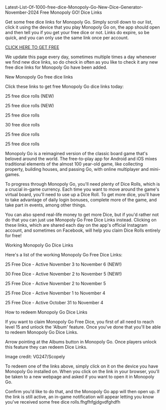 Latest-List-Of-1000-free-dice-Monopoly-Go-New-Dice-Generator-November-2024
Free Monopoly GO! Dice Links

Get some free dice links for Monopoly Go. Simply scroll down to our list, click it using the device that you play Monopoly Go on, the app should open and then tell you if you get your free dice or not. Links do expire, so be quick, and you can only use the same link once per account.

[CLICK HERE TO GET FREE](https://monopolygofreediceg.blogspot.com/)

We update this page every day, sometimes multiple times a day whenever we find new dice links, so do check in often as you like to check it any new free dice links for Monopoly Go have been added.

New Monopoly Go free dice links

Click these links to get free Monopoly Go dice links today:

25 free dice rolls (NEW)

25 free dice rolls (NEW)

25 free dice rolls

30 free dice rolls

25 free dice rolls

25 free dice rolls

Monopoly Go is a reimagined version of the classic board game that's beloved around the world. The free-to-play app for Android and iOS mixes traditional elements of the almost 100 year-old game, like collecting property, building houses, and passing Go, with online multiplayer and mini-games.

To progress through Monopoly Go, you'll need plenty of Dice Rolls, which is a crucial in-game currency. Each time you want to move around the game's virtual board, you'll need to use up a Dice Roll. To get more dice, you'll have to take advantage of daily login bonuses, complete more of the game, and take part in events, among other things.

You can also spend real-life money to get more Dice, but if you'd rather not do that you can just use Monopoly Go Free Dice Links instead. Clicking on these links, which are shared each day on the app's official Instagram account, and sometimes on Facebook, will help you claim Dice Rolls entirely for free!

Working Monopoly Go Dice Links

Here's a list of the working Monopoly Go Free Dice Links:

25 Free Dice - Active November 3 to November 6 (NEW!)

30 Free Dice - Active November 2 to November 5 (NEW!)

25 Free Dice - Active November 2 to November 5

25 Free Dice - Active November 1 to November 4

25 Free Dice - Active October 31 to November 4

How to redeem Monopoly Go Dice Links

If you want to claim Monopoly Go Free Dice, you first of all need to reach level 15 and unlock the 'Album' feature. Once you've done that you'll be able to redeem Monopoly Go Dice Links.

Arrow pointing at the Albums button in Monopoly Go. Once players unlock this feature they can redeem Dice Links.

Image credit: VG247/Scopely

To redeem one of the links above, simply click on it on the device you have Monopoly Go installed on. When you click on the link in your browser, you'll be taken to a new webpage and asked if you want to open it in Monopoly Go.

Confirm you'd like to do that, and the Monopoly Go app will then open up. If the link is still active, an in-game notification will appear letting you know you've received some free dice rolls.fhgfhfgjdgvdfghdfh
